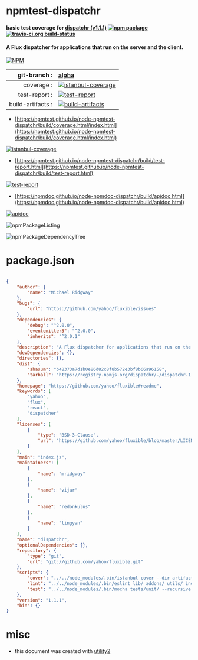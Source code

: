# npmtest-dispatchr

#### basic test coverage for  [dispatchr (v1.1.1)](https://github.com/yahoo/fluxible#readme)  [![npm package](https://img.shields.io/npm/v/npmtest-dispatchr.svg?style=flat-square)](https://www.npmjs.org/package/npmtest-dispatchr) [![travis-ci.org build-status](https://api.travis-ci.org/npmtest/node-npmtest-dispatchr.svg)](https://travis-ci.org/npmtest/node-npmtest-dispatchr)

#### A Flux dispatcher for applications that run on the server and the client.

[![NPM](https://nodei.co/npm/dispatchr.png?downloads=true&downloadRank=true&stars=true)](https://www.npmjs.com/package/dispatchr)

| git-branch : | [alpha](https://github.com/npmtest/node-npmtest-dispatchr/tree/alpha)|
|--:|:--|
| coverage : | [![istanbul-coverage](https://npmtest.github.io/node-npmtest-dispatchr/build/coverage.badge.svg)](https://npmtest.github.io/node-npmtest-dispatchr/build/coverage.html/index.html)|
| test-report : | [![test-report](https://npmtest.github.io/node-npmtest-dispatchr/build/test-report.badge.svg)](https://npmtest.github.io/node-npmtest-dispatchr/build/test-report.html)|
| build-artifacts : | [![build-artifacts](https://npmtest.github.io/node-npmtest-dispatchr/glyphicons_144_folder_open.png)](https://github.com/npmtest/node-npmtest-dispatchr/tree/gh-pages/build)|

- [https://npmtest.github.io/node-npmtest-dispatchr/build/coverage.html/index.html](https://npmtest.github.io/node-npmtest-dispatchr/build/coverage.html/index.html)

[![istanbul-coverage](https://npmtest.github.io/node-npmtest-dispatchr/build/screenCapture.buildCi.browser.%252Ftmp%252Fbuild%252Fcoverage.lib.html.png)](https://npmtest.github.io/node-npmtest-dispatchr/build/coverage.html/index.html)

- [https://npmtest.github.io/node-npmtest-dispatchr/build/test-report.html](https://npmtest.github.io/node-npmtest-dispatchr/build/test-report.html)

[![test-report](https://npmtest.github.io/node-npmtest-dispatchr/build/screenCapture.buildCi.browser.%252Ftmp%252Fbuild%252Ftest-report.html.png)](https://npmtest.github.io/node-npmtest-dispatchr/build/test-report.html)

- [https://npmdoc.github.io/node-npmdoc-dispatchr/build/apidoc.html](https://npmdoc.github.io/node-npmdoc-dispatchr/build/apidoc.html)

[![apidoc](https://npmdoc.github.io/node-npmdoc-dispatchr/build/screenCapture.buildCi.browser.%252Ftmp%252Fbuild%252Fapidoc.html.png)](https://npmdoc.github.io/node-npmdoc-dispatchr/build/apidoc.html)

![npmPackageListing](https://npmtest.github.io/node-npmtest-dispatchr/build/screenCapture.npmPackageListing.svg)

![npmPackageDependencyTree](https://npmtest.github.io/node-npmtest-dispatchr/build/screenCapture.npmPackageDependencyTree.svg)



# package.json

```json

{
    "author": {
        "name": "Michael Ridgway"
    },
    "bugs": {
        "url": "https://github.com/yahoo/fluxible/issues"
    },
    "dependencies": {
        "debug": "^2.0.0",
        "eventemitter3": "^2.0.0",
        "inherits": "^2.0.1"
    },
    "description": "A Flux dispatcher for applications that run on the server and the client.",
    "devDependencies": {},
    "directories": {},
    "dist": {
        "shasum": "b48373a7d1b0e86d82c8f8b572e3bf8b66a96158",
        "tarball": "https://registry.npmjs.org/dispatchr/-/dispatchr-1.1.1.tgz"
    },
    "homepage": "https://github.com/yahoo/fluxible#readme",
    "keywords": [
        "yahoo",
        "flux",
        "react",
        "dispatcher"
    ],
    "licenses": [
        {
            "type": "BSD-3-Clause",
            "url": "https://github.com/yahoo/fluxible/blob/master/LICENSE.md"
        }
    ],
    "main": "index.js",
    "maintainers": [
        {
            "name": "mridgway"
        },
        {
            "name": "vijar"
        },
        {
            "name": "redonkulus"
        },
        {
            "name": "lingyan"
        }
    ],
    "name": "dispatchr",
    "optionalDependencies": {},
    "repository": {
        "type": "git",
        "url": "git://github.com/yahoo/fluxible.git"
    },
    "scripts": {
        "cover": "../../node_modules/.bin/istanbul cover --dir artifacts -- ../../node_modules/.bin/_mocha tests/unit/ --recursive --compilers js:babel-register --reporter spec",
        "lint": "../../node_modules/.bin/eslint lib/ addons/ utils/ index.js",
        "test": "../../node_modules/.bin/mocha tests/unit/ --recursive --compilers js:babel-register --reporter spec"
    },
    "version": "1.1.1",
    "bin": {}
}
```



# misc
- this document was created with [utility2](https://github.com/kaizhu256/node-utility2)
